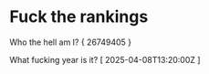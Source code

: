 # Fuck the rankings

Who the hell am I?
{ 26749405 }

What fucking year is it?
[ 2025-04-08T13:20:00Z ]
